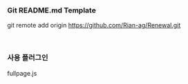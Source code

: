### Git README.md Template

git remote add origin https://github.com/Rian-ag/Renewal.git

<br />

### 사용 플러그인

fullpage.js
